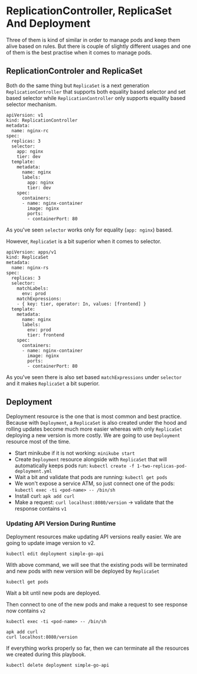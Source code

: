 # ReplicationController, ReplicaSet And Deployment

Three of them is kind of similar in order to manage pods and keep them alive based on rules.
But there is couple of slightly different usages and one of them is the best practise when it
comes to manage pods.


## ReplicationControler and ReplicaSet

Both do the same thing but `ReplicaSet` is a next generation `ReplicationController` that supports
both equality based selector and set based selector while `ReplicationController` only supports
equality based selector mechanism.

```
apiVersion: v1
kind: ReplicationController
metadata: 
  name: nginx-rc
spec:
  replicas: 3
  selector:
    app: nginx
    tier: dev
  template: 
    metadata:
      name: nginx
      labels: 
        app: nginx
        tier: dev
    spec:
      containers:
      - name: nginx-container
        image: nginx
        ports:
        - containerPort: 80
```
 
As you've seen `selector` works only for equality (`app: nginx`) based.

However, `ReplicaSet` is a bit superior when it comes to selector.

```
apiVersion: apps/v1
kind: ReplicaSet
metadata: 
  name: nginx-rs
spec:
  replicas: 3
  selector:
    matchLabels:
      env: prod
    matchExpressions:
    - { key: tier, operator: In, values: [frontend] }
  template:
    metadata:
      name: nginx
      labels: 
        env: prod
        tier: frontend
    spec:
      containers:
      - name: nginx-container
        image: nginx
        ports:
        - containerPort: 80
```

As you've seen there is also set based `matchExpressions` under `selector` and it makes
`ReplicaSet` a bit superior.

## Deployment

Deployment resource is the one that is most common and best practice. Because with `Deployment`, a
`ReplicaSet` is also created under the hood and rolling updates become much more easier whereas
with only `ReplicaSet` deploying a new version is more costly. We are going to use `Deployment`
resource most of the time.

- Start minikube if it is not working: `minikube start`
- Create `Deployment` resource alongside with `ReplicaSet` that will automatically keeps pods run:
    `kubectl create -f 1-two-replicas-pod-deployment.yml`
- Wait a bit and validate that pods are running: `kubectl get pods`
- We won't expose a service ATM, so just connect one of the pods: `kubectl exec -ti <pod-name> -- /bin/sh`
- Install curl: `apk add curl`
- Make a request: `curl localhost:8080/version` -> validate that the response contains `v1`

### Updating API Version During Runtime

Deployment resources make updating API versions really easier. We are going to update image
version to v2.

`kubectl edit deployment simple-go-api`

With above command, we will see that the existing pods will be terminated and new pods with
new version will be deployed by `ReplicaSet`

`kubectl get pods`

Wait a bit until new pods are deployed.

Then connect to one of the new pods and make a request to see response now contains `v2`

`kubectl exec -ti <pod-name> -- /bin/sh`

```
apk add curl
curl localhost:8080/version
```

If everything works properly so far, then we can terminate all the resources we created during this
playbook.

`kubectl delete deployment simple-go-api`
